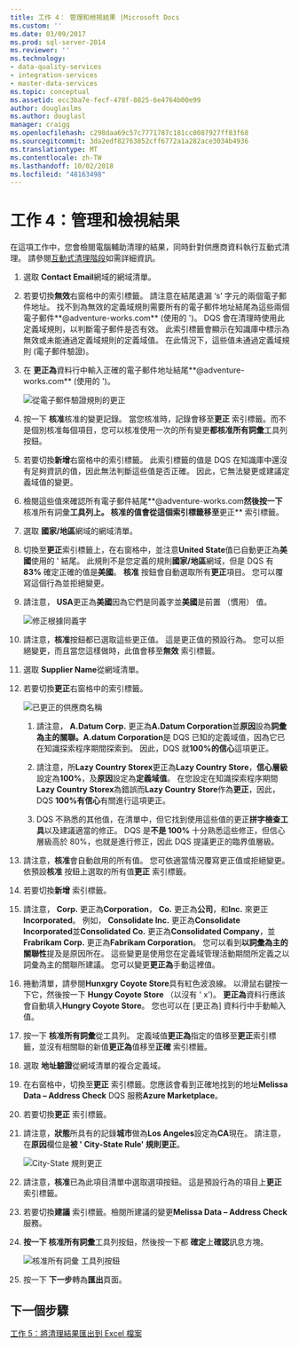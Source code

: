 ```yaml
---
title: 工作 4： 管理和檢視結果 |Microsoft Docs
ms.custom: ''
ms.date: 03/09/2017
ms.prod: sql-server-2014
ms.reviewer: ''
ms.technology:
- data-quality-services
- integration-services
- master-data-services
ms.topic: conceptual
ms.assetid: ecc3ba7e-fecf-478f-8825-6e4764b00e99
author: douglaslms
ms.author: douglasl
manager: craigg
ms.openlocfilehash: c298daa69c57c7771787c181cc0087927ff83f68
ms.sourcegitcommit: 3da2edf82763852cff6772a1a282ace3034b4936
ms.translationtype: MT
ms.contentlocale: zh-TW
ms.lasthandoff: 10/02/2018
ms.locfileid: "48163498"
---
```

# <a name="task-4-manaing-and-viewing-results"></a>工作 4：管理和檢視結果
  在這項工作中，您會檢閱電腦輔助清理的結果，同時針對供應商資料執行互動式清理。 請參閱[互動式清理階段](http://msdn.microsoft.com/library/hh213061.aspx#Interactive)如需詳細資訊。  
  
1.  選取  **Contact Email**網域的網域清單。  
  
2.  若要切換**無效**右窗格中的索引標籤。 請注意在結尾遺漏 ‘s’ 字元的兩個電子郵件地址。 找不到為無效的定義域規則需要所有的電子郵件地址結尾為這些兩個電子郵件**@adventure-works.com** (使用的 ')。 DQS 會在清理時使用此定義域規則，以判斷電子郵件是否有效。 此索引標籤會顯示在知識庫中標示為無效或未能通過定義域規則的定義域值。 在此情況下，這些值未通過定義域規則 (電子郵件驗證)。  
  
3.  在 **更正為**資料行中輸入正確的電子郵件地址結尾**@adventure-works.com** (使用的 ')。  
  
     ![從電子郵件驗證規則的更正](../../2014/tutorials/media/et-managingandviewingresults-01.jpg "更正電子郵件驗證規則")  
  
4.  按一下 **核准**核准的變更記錄。 當您核准時，記錄會移至**更正** 索引標籤。而不是個別核准每個項目，您可以核准使用一次的所有變更**都核准所有詞彙**工具列按鈕。  
  
5.  若要切換**新增**右窗格中的索引標籤。 此索引標籤的值是 DQS 在知識庫中還沒有足夠資訊的值，因此無法判斷這些值是否正確。 因此，它無法變更或建議定義域值的變更。  
  
6.  檢閱這些值來確認所有電子郵件結尾**@adventure-works.com**然後按一下**核准所有詞彙**工具列上。 核准的值會從這個索引標籤移至**更正** 索引標籤。  
  
7.  選取 **國家/地區**網域的網域清單。  
  
8.  切換至**更正**索引標籤上，在右窗格中，並注意**United State**值已自動更正為**美國**使用的 ' 結尾。 此規則不是您定義的規則**國家/地區**網域，但是 DQS 有**83%** 確定正確的值是**美國**。 **核准** 按鈕會自動選取所有**更正**項目。 您可以覆寫這個行為並拒絕變更。  
  
9. 請注意， **USA**更正為**美國**因為它們是同義字並**美國**是前置 （慣用） 值。  
  
     ![修正根據同義字](../../2014/tutorials/media/et-managingandviewingresults-02.jpg "修正根據同義字")  
  
10. 請注意，**核准**按鈕都已選取這些更正值。 這是更正值的預設行為。 您可以拒絕變更，而且當您這樣做時，此值會移至**無效** 索引標籤。  
  
11. 選取  **Supplier Name**從網域清單。  
  
12. 若要切換**更正**右窗格中的索引標籤。  
  
     ![已更正的供應商名稱](../../2014/tutorials/media/et-managingandviewingresults-03.jpg "更正供應商名稱")  
  
    1.  請注意， **A.Datum Corp.** 更正為**A.Datum Corporation**並**原因**設為**詞彙為主的關聯。A.datum Corporation**是 DQS 已知的定義域值，因為它已在知識探索程序期間探索到。 因此，DQS 就**100%的信心**這項更正。  
  
    2.  請注意，所**Lazy Country Storex**更正為**Lazy Country Store**，**信心層級**設定為**100%**，及**原因**設定為**定義域值**。 在您設定在知識探索程序期間**Lazy Country Storex**為錯誤而**Lazy Country Store**作為**更正**，因此，DQS **100%有信心**有關進行這項更正。  
  
    3.  DQS 不熟悉的其他值，在清單中，但它找到使用這些值的更正**拼字檢查工具**以及建議適當的修正。 DQS 是**不是 100%** 十分熟悉這些修正，但信心層級高於 80%，也就是進行修正，因此 DQS 提議更正的臨界值層級。  
  
13. 請注意，**核准**會自動啟用的所有值。 您可依適當情況覆寫更正值或拒絕變更。 依預設**核准** 按鈕上選取的所有值**更正** 索引標籤。  
  
14. 若要切換**新增** 索引標籤。  
  
15. 請注意， **Corp.** 更正為**Corporation**， **Co.** 更正為**公司**，和**Inc.** 來更正**Incorporated**。 例如， **Consolidate Inc.** 更正為**Consolidate Incorporated**並**Consolidated Co.** 更正為**Consolidated Company**，並**Frabrikam Corp.** 更正為**Fabrikam Corporation**。  您可以看到**以詞彙為主的關聯性**提及是原因所在。 這些變更是使用您在定義域管理活動期間所定義之以詞彙為主的關聯所建議。 您可以變更**更正為**手動這裡值。  
  
16. 捲動清單，請參閱**Hunxgry Coyote Store**具有紅色波浪線。 以滑鼠右鍵按一下它，然後按一下  **Hungy Coyote Store** （以沒有 ' x')。 **更正為**資料行應該會自動填入**Hungry Coyote Store**。 您也可以在 [更正為] 資料行中手動輸入值。  
  
17. 按一下 **核准所有詞彙**從工具列。 定義域值**更正為**指定的值移至**更正**索引標籤，並沒有相關聯的新值**更正為**值移至**正確** 索引標籤。  
  
18. 選取 **地址驗證**從網域清單的複合定義域。  
  
19. 在右窗格中，切換至**更正** 索引標籤。您應該會看到正確地找到的地址**Melissa Data – Address Check** DQS 服務**Azure Marketplace**。  
  
20. 若要切換**更正** 索引標籤。  
  
21. 請注意，**狀態**所具有的記錄**城市**做為**Los Angeles**設定為**CA**現在。 請注意，在**原因**欄位是**被 ' City-State Rule' 規則更正**。  
  
     ![City-State 規則更正](../../2014/tutorials/media/et-managingandviewingresults-04.jpg "City-State 規則更正")  
  
22. 請注意，**核准**已為此項目清單中選取選項按鈕。 這是預設行為的項目上**更正** 索引標籤。  
  
23. 若要切換**建議** 索引標籤。檢閱所建議的變更**Melissa Data – Address Check**服務。  
  
24. **按一下 核准所有詞彙**工具列按鈕，然後按一下都  **確定**上**確認**訊息方塊。  
  
     ![核准所有詞彙 工具列按鈕](../../2014/tutorials/media/et-managingandviewingresults-05.jpg "都核准所有詞彙 工具列按鈕")  
  
25. 按一下 **下一步**轉為**匯出**頁面。  
  
## <a name="next-step"></a>下一個步驟  
 [工作 5：將清理結果匯出到 Excel 檔案](../../2014/tutorials/task-5-exporting-cleansing-results-to-an-excel-file.md)  
  
  
